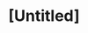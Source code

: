 ---
pid: ns172
title: "[Untitled]"
location_transcription: 
coordinates: "[-75.134682665802, 39.982671046524]"
zipcode: 
gen_neighborhood: 
neighborhood: 
outside_phl: 
age: 
age_range: 
instagram: 
image_file_name: ns_172.jpg
proposal_transcription: 
topic: Love
topic_summary: 0, 0
type: Other No Form
keywords_other: Love, Philadelphia, Pennsylvania
credit: 
image_labels: |-
  L O V E   P A  In bubble letters
  A visual of the state of Pennsylvania
twitter: 
facebook: Richie McCloskey
permalink: "/monuments/ns172/"
layout: item-page
---